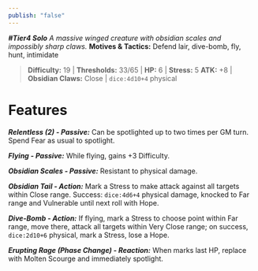 ```yaml
---
publish: "false"
---
```

***#Tier4 Solo***
*A massive winged creature with obsidian scales and impossibly sharp claws.*
**Motives & Tactics:** Defend lair, dive-bomb, fly, hunt, intimidate

> **Difficulty:** 19 | **Thresholds:** 33/65 | **HP:** 6 | **Stress:** 5
> **ATK:** +8 | **Obsidian Claws:** Close | `dice:4d10+4` physical

# Features

***Relentless (2) - Passive:*** Can be spotlighted up to two times per GM turn. Spend Fear as usual to spotlight.

***Flying - Passive:*** While flying, gains +3 Difficulty.

***Obsidian Scales - Passive:*** Resistant to physical damage.

***Obsidian Tail - Action:*** Mark a Stress to make attack against all targets within Close range. Success: `dice:4d6+4` physical damage, knocked to Far range and Vulnerable until next roll with Hope.

***Dive-Bomb - Action:*** If flying, mark a Stress to choose point within Far range, move there, attack all targets within Very Close range; on success, `dice:2d10+6` physical, mark a Stress, lose a Hope.

***Erupting Rage (Phase Change) - Reaction:*** When marks last HP, replace with Molten Scourge and immediately spotlight.
